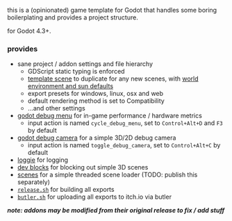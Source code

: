 this is a (opinionated) game template for Godot that handles some boring
boilerplating and provides a project structure.

for Godot 4.3+.

### provides

- sane project / addon settings and file hierarchy
  - GDScript static typing is enforced
  - [template scene](./scenes/_template.tscn) to duplicate for any new scenes, with [world environment and sun defaults](./scenes/defaults)
  - export presets for windows, linux, osx and web
  - default rendering method is set to Compatibility
  - ...and other settings
- [godot debug menu](https://github.com/godot-extended-libraries/godot-debug-menu) for in-game performance / hardware metrics
  - input action is named `cycle_debug_menu`, set to `Control+Alt+D` and `F3` by default
- [godot debug camera](https://github.com/kcfresh53/Godot-Debug-Camera) for a simple 3D/2D debug camera
  - input action is named `toggle_debug_camera`, set to `Control+Alt+C` by default
- [loggie](https://github.com/Shiva-Shadowsong/loggie) for logging
- [dev blocks](https://github.com/Manonox/godot-dev-blocks) for blocking out simple 3D scenes
- [scenes](./addons/scenes) for a simple threaded scene loader (TODO: publish this separately)
- [`release.sh`](./release.sh) for building all exports
- [`butler.sh`](./butler.sh) for uploading all exports to itch.io via butler

***note: addons may be modified from their original release to fix / add stuff***
